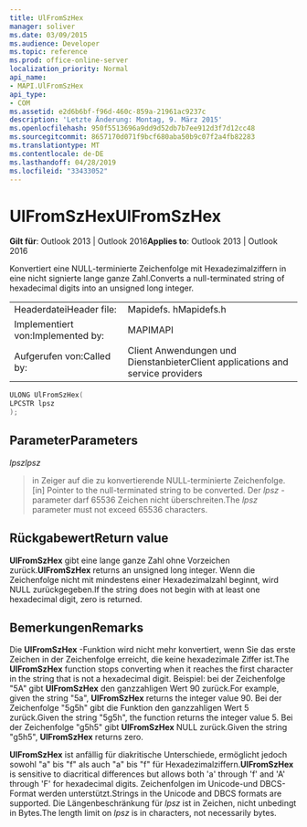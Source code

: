```yaml
---
title: UlFromSzHex
manager: soliver
ms.date: 03/09/2015
ms.audience: Developer
ms.topic: reference
ms.prod: office-online-server
localization_priority: Normal
api_name:
- MAPI.UlFromSzHex
api_type:
- COM
ms.assetid: e2d6b6bf-f96d-460c-859a-21961ac9237c
description: 'Letzte Änderung: Montag, 9. März 2015'
ms.openlocfilehash: 950f5513696a9dd9d52db7b7ee912d3f7d12cc48
ms.sourcegitcommit: 8657170d071f9bcf680aba50b9c07f2a4fb82283
ms.translationtype: MT
ms.contentlocale: de-DE
ms.lasthandoff: 04/28/2019
ms.locfileid: "33433052"
---
```

# <a name="ulfromszhex"></a><span data-ttu-id="2edc7-103">UlFromSzHex</span><span class="sxs-lookup"><span data-stu-id="2edc7-103">UlFromSzHex</span></span>

  
  
<span data-ttu-id="2edc7-104">**Gilt für**: Outlook 2013 | Outlook 2016</span><span class="sxs-lookup"><span data-stu-id="2edc7-104">**Applies to**: Outlook 2013 | Outlook 2016</span></span> 
  
<span data-ttu-id="2edc7-105">Konvertiert eine NULL-terminierte Zeichenfolge mit Hexadezimalziffern in eine nicht signierte lange ganze Zahl.</span><span class="sxs-lookup"><span data-stu-id="2edc7-105">Converts a null-terminated string of hexadecimal digits into an unsigned long integer.</span></span> 
  
|||
|:-----|:-----|
|<span data-ttu-id="2edc7-106">Headerdatei</span><span class="sxs-lookup"><span data-stu-id="2edc7-106">Header file:</span></span>  <br/> |<span data-ttu-id="2edc7-107">Mapidefs. h</span><span class="sxs-lookup"><span data-stu-id="2edc7-107">Mapidefs.h</span></span>  <br/> |
|<span data-ttu-id="2edc7-108">Implementiert von:</span><span class="sxs-lookup"><span data-stu-id="2edc7-108">Implemented by:</span></span>  <br/> |<span data-ttu-id="2edc7-109">MAPI</span><span class="sxs-lookup"><span data-stu-id="2edc7-109">MAPI</span></span>  <br/> |
|<span data-ttu-id="2edc7-110">Aufgerufen von:</span><span class="sxs-lookup"><span data-stu-id="2edc7-110">Called by:</span></span>  <br/> |<span data-ttu-id="2edc7-111">Client Anwendungen und Dienstanbieter</span><span class="sxs-lookup"><span data-stu-id="2edc7-111">Client applications and service providers</span></span>  <br/> |
   
```cpp
ULONG UlFromSzHex(
LPCSTR lpsz
);
```

## <a name="parameters"></a><span data-ttu-id="2edc7-112">Parameter</span><span class="sxs-lookup"><span data-stu-id="2edc7-112">Parameters</span></span>

 <span data-ttu-id="2edc7-113">_lpsz_</span><span class="sxs-lookup"><span data-stu-id="2edc7-113">_lpsz_</span></span>
  
> <span data-ttu-id="2edc7-114">in Zeiger auf die zu konvertierende NULL-terminierte Zeichenfolge.</span><span class="sxs-lookup"><span data-stu-id="2edc7-114">[in] Pointer to the null-terminated string to be converted.</span></span> <span data-ttu-id="2edc7-115">Der _lpsz_ -parameter darf 65536 Zeichen nicht überschreiten.</span><span class="sxs-lookup"><span data-stu-id="2edc7-115">The  _lpsz_ parameter must not exceed 65536 characters.</span></span> 
    
## <a name="return-value"></a><span data-ttu-id="2edc7-116">Rückgabewert</span><span class="sxs-lookup"><span data-stu-id="2edc7-116">Return value</span></span>

 <span data-ttu-id="2edc7-117">**UlFromSzHex** gibt eine lange ganze Zahl ohne Vorzeichen zurück.</span><span class="sxs-lookup"><span data-stu-id="2edc7-117">**UlFromSzHex** returns an unsigned long integer.</span></span> <span data-ttu-id="2edc7-118">Wenn die Zeichenfolge nicht mit mindestens einer Hexadezimalzahl beginnt, wird NULL zurückgegeben.</span><span class="sxs-lookup"><span data-stu-id="2edc7-118">If the string does not begin with at least one hexadecimal digit, zero is returned.</span></span> 
  
## <a name="remarks"></a><span data-ttu-id="2edc7-119">Bemerkungen</span><span class="sxs-lookup"><span data-stu-id="2edc7-119">Remarks</span></span>

<span data-ttu-id="2edc7-120">Die **UlFromSzHex** -Funktion wird nicht mehr konvertiert, wenn Sie das erste Zeichen in der Zeichenfolge erreicht, die keine hexadezimale Ziffer ist.</span><span class="sxs-lookup"><span data-stu-id="2edc7-120">The **UlFromSzHex** function stops converting when it reaches the first character in the string that is not a hexadecimal digit.</span></span> <span data-ttu-id="2edc7-121">Beispiel: bei der Zeichenfolge "5A" gibt **UlFromSzHex** den ganzzahligen Wert 90 zurück.</span><span class="sxs-lookup"><span data-stu-id="2edc7-121">For example, given the string "5a", **UlFromSzHex** returns the integer value 90.</span></span> <span data-ttu-id="2edc7-122">Bei der Zeichenfolge "5g5h" gibt die Funktion den ganzzahligen Wert 5 zurück.</span><span class="sxs-lookup"><span data-stu-id="2edc7-122">Given the string "5g5h", the function returns the integer value 5.</span></span> <span data-ttu-id="2edc7-123">Bei der Zeichenfolge "g5h5" gibt **UlFromSzHex** NULL zurück.</span><span class="sxs-lookup"><span data-stu-id="2edc7-123">Given the string "g5h5", **UlFromSzHex** returns zero.</span></span> 
  
 <span data-ttu-id="2edc7-124">**UlFromSzHex** ist anfällig für diakritische Unterschiede, ermöglicht jedoch sowohl "a" bis "f" als auch "a" bis "f" für Hexadezimalziffern.</span><span class="sxs-lookup"><span data-stu-id="2edc7-124">**UlFromSzHex** is sensitive to diacritical differences but allows both 'a' through 'f' and 'A' through 'F' for hexadecimal digits.</span></span> <span data-ttu-id="2edc7-125">Zeichenfolgen im Unicode-und DBCS-Format werden unterstützt.</span><span class="sxs-lookup"><span data-stu-id="2edc7-125">Strings in the Unicode and DBCS formats are supported.</span></span> <span data-ttu-id="2edc7-126">Die Längenbeschränkung für _lpsz_ ist in Zeichen, nicht unbedingt in Bytes.</span><span class="sxs-lookup"><span data-stu-id="2edc7-126">The length limit on  _lpsz_ is in characters, not necessarily bytes.</span></span> 
  

